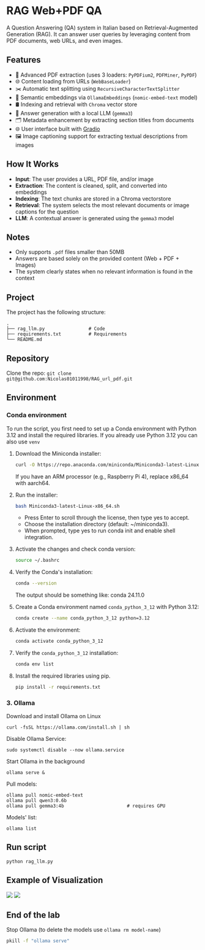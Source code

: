 # RAG Web+PDF QA

A Question Answering (QA) system in Italian based on Retrieval-Augmented Generation (RAG). It can answer user queries by leveraging content from PDF documents, web URLs, and even images.

## Features

- 📄 Advanced PDF extraction (uses 3 loaders: `PyPDFium2`, `PDFMiner`, `PyPDF`)
- 🌐 Content loading from URLs (`WebBaseLoader`)
- ✂️ Automatic text splitting using `RecursiveCharacterTextSplitter`
- 🧠 Semantic embeddings via `OllamaEmbeddings` (`nomic-embed-text` model)
- 🛢️ Indexing and retrieval with `Chroma` vector store
- 💬 Answer generation with a local LLM (`gemma3`)
- 🗂️ Metadata enhancement by extracting section titles from documents
- 🌐 User interface built with [Gradio](https://gradio.app/)
- 🖼️ Image captioning support for extracting textual descriptions from images

## How It Works

- **Input**: The user provides a URL, PDF file, and/or image
- **Extraction**: The content is cleaned, split, and converted into embeddings  
- **Indexing**: The text chunks are stored in a Chroma vectorstore  
- **Retrieval**: The system selects the most relevant documents or image captions for the question  
- **LLM**: A contextual answer is generated using the `gemma3` model

## Notes

- Only supports `.pdf` files smaller than 50MB  
- Answers are based solely on the provided content (Web + PDF + Images) 
- The system clearly states when no relevant information is found in the context

## Project 
The project has the following structure:
```plaintext
.
├── rag_llm.py                # Code
├── requirements.txt          # Requirements 
└── README.md             

```

## Repository
Clone the repo: `git clone git@github.com:Nicolas01011998/RAG_url_pdf.git`

## Environment
### Conda environment
To run the script, you first need to set up a Conda environment with Python 3.12 and install the required libraries.
If you already use Python 3.12 you can also use `venv`
1. Download the Miniconda installer:
   ```bash
   curl -O https://repo.anaconda.com/miniconda/Miniconda3-latest-Linux-x86_64.sh 
    ```
    If you have an ARM processor (e.g., Raspberry Pi 4), replace x86_64 with aarch64.

2. Run the installer:
   ```bash
   bash Miniconda3-latest-Linux-x86_64.sh
    ```
    + Press Enter to scroll through the license, then type yes to accept.
    + Choose the installation directory (default: ~/miniconda3).
    + When prompted, type yes to run conda init and enable shell integration.

4. Activate the changes and check conda version:
   ```bash
   source ~/.bashrc
    ```

5. Verify the Conda's installation:
   ```bash
   conda --version
    ```
    The output should be something like: conda 24.11.0


6. Create a Conda environment named `conda_python_3_12` with Python 3.12:
   ```bash
   conda create --name conda_python_3_12 python=3.12
    ```

7. Activate the environment:
    ```bash
    conda activate conda_python_3_12
    ```


8. Verify the `conda_python_3_12` installation:
    ```bash
   conda env list
    ```

9. Install the required libraries using pip.
    ```bash
    pip install -r requirements.txt
    ```

### 3. Ollama 
Download and install Ollama on Linux
```
curl -fsSL https://ollama.com/install.sh | sh
```
Disable Ollama Service:
```
sudo systemctl disable --now ollama.service
```

Start Ollama in the background
```
ollama serve &
```

Pull models:
```
ollama pull nomic-embed-text
ollama pull qwen3:0.6b
ollama pull gemma3:4b                       # requires GPU
```

Models' list:
```
ollama list
```

## Run script
```
python rag_llm.py
```

## Example of Visualization 

<img src="Example.png" >
<img src="Example_2.png" >

## End of the lab
Stop Ollama (to delete the models use `ollama rm model-name`)

```bash
pkill -f "ollama serve"
```

